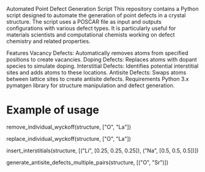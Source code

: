 Automated Point Defect Generation Script
This repository contains a Python script designed to automate the generation of point defects in a crystal structure. The script uses a POSCAR file as input and outputs configurations with various defect types. It is particularly useful for materials scientists and computational chemists working on defect chemistry and related properties.

Features
Vacancy Defects: Automatically removes atoms from specified positions to create vacancies.
Doping Defects: Replaces atoms with dopant species to simulate doping.
Interstitial Defects: Identifies potential interstitial sites and adds atoms to these locations.
Antisite Defects: Swaps atoms between lattice sites to create antisite defects.
Requirements
Python 3.x
pymatgen library for structure manipulation and defect generation.


# Example of usage
remove_individual_wyckoff(structure, ["O", "La"])

replace_individual_wyckoff(structure, ["O", "La"])

insert_interstitials(structure, [("Li", [0.25, 0.25, 0.25]), ("Na", [0.5, 0.5, 0.5])])

generate_antisite_defects_multiple_pairs(structure, [("O", "Sr")])
